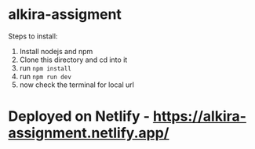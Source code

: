 # alkira-assigment
Steps to install: 
1. Install nodejs and npm 
2. Clone this directory and cd into it
3. run `npm install`
4. run `npm run dev`
5. now check the terminal for local url

# Deployed on Netlify - https://alkira-assignment.netlify.app/

